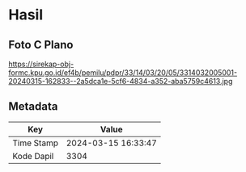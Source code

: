 # Hasil

## Foto C Plano

https://sirekap-obj-formc.kpu.go.id/ef4b/pemilu/pdpr/33/14/03/20/05/3314032005001-20240315-162833--2a5dca1e-5cf6-4834-a352-aba5759c4613.jpg


## Metadata

| Key        | Value               |
| ---------- | ------------------- |
| Time Stamp | 2024-03-15 16:33:47 |
| Kode Dapil | 3304                |



